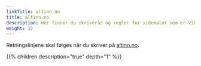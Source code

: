 ```yaml
---
linkTitle: altinn.no
title: altinn.no
description: Her finner du skriveråd og regler for sidemaler som er viktige å følge når du skal skrive til innbyggere og næringslivsbrukere som målgruppe.
weight: 32
---
```


Retningslinjene skal følges når du skriver på [altinn.no](https://www.altinn.no/).

{{% children description="true" depth="1" %}}
